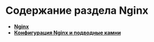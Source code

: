 Содержание раздела Nginx
========================
* **[Nginx](https://github.com/uran1980/my-blog/blob/master/Nginx/nginx.md)**
* **[Конфигурация Nginx и подводные камни](https://github.com/uran1980/my-blog/blob/master/Nginx/nginx-pitfalls.md)**
